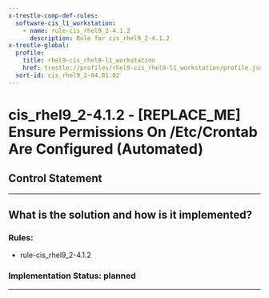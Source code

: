 ```yaml
---
x-trestle-comp-def-rules:
  software-cis_l1_workstation:
    - name: rule-cis_rhel9_2-4.1.2
      description: Rule for cis_rhel9_2-4.1.2
x-trestle-global:
  profile:
    title: rhel9-cis_rhel9-l1_workstation
    href: trestle://profiles/rhel9-cis_rhel9-l1_workstation/profile.json
  sort-id: cis_rhel9_2-04.01.02
---
```


# cis_rhel9_2-4.1.2 - \[REPLACE_ME\] Ensure Permissions On /Etc/Crontab Are Configured (Automated)

## Control Statement

______________________________________________________________________

## What is the solution and how is it implemented?

<!-- For implementation status enter one of: implemented, partial, planned, alternative, not-applicable -->

<!-- Note that the list of rules under ### Rules: is read-only and changes will not be captured after assembly to JSON -->

<!-- Add control implementation description here for control: cis_rhel9_2-4.1.2 -->

### Rules:

  - rule-cis_rhel9_2-4.1.2

### Implementation Status: planned

______________________________________________________________________
